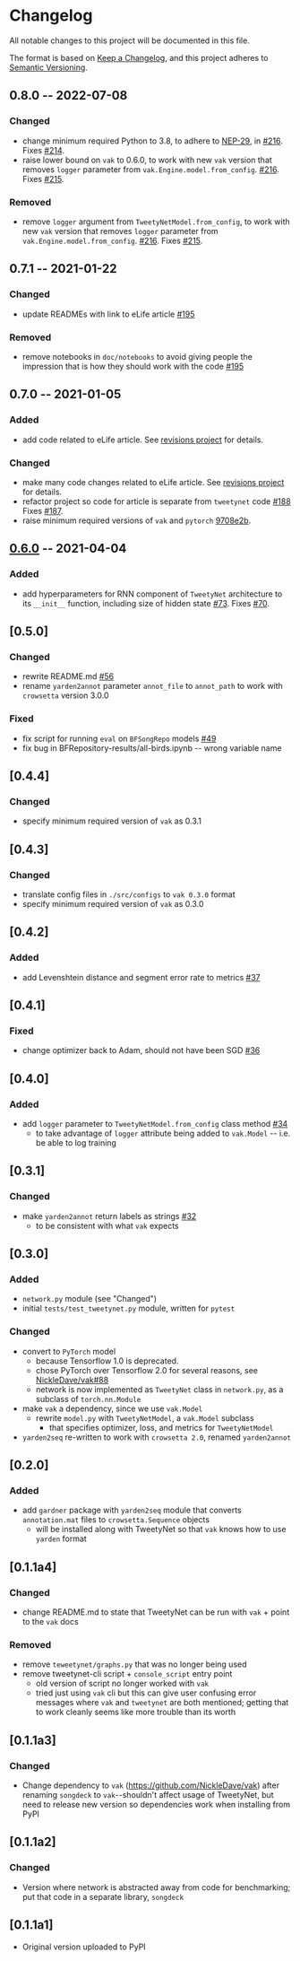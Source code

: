 # Changelog
All notable changes to this project will be documented in this file.

The format is based on [Keep a Changelog](https://keepachangelog.com/en/1.0.0/),
and this project adheres to [Semantic Versioning](https://semver.org/spec/v2.0.0.html).

## 0.8.0 -- 2022-07-08
### Changed
- change minimum required Python to 3.8, 
  to adhere to [NEP-29](https://numpy.org/neps/nep-0029-deprecation_policy.html), in 
  [#216](https://github.com/yardencsGitHub/tweetynet/pull/216).
  Fixes [#214](https://github.com/yardencsGitHub/tweetynet/issues/214).
- raise lower bound on `vak` to 0.6.0, 
  to work with new `vak` version that removes `logger` parameter 
  from `vak.Engine.model.from_config`.
  [#216](https://github.com/yardencsGitHub/tweetynet/pull/216).
  Fixes [#215](https://github.com/yardencsGitHub/tweetynet/issues/214).

### Removed
- remove `logger` argument from `TweetyNetModel.from_config`,
  to work with new `vak` version that removes `logger` parameter 
  from `vak.Engine.model.from_config`.
  [#216](https://github.com/yardencsGitHub/tweetynet/pull/216).
  Fixes [#215](https://github.com/yardencsGitHub/tweetynet/issues/214).

## 0.7.1 -- 2021-01-22
### Changed
- update READMEs with link to eLife article
  [#195](https://github.com/yardencsGitHub/tweetynet/pull/195)

### Removed
- remove notebooks in `doc/notebooks` to avoid giving people 
  the impression that is how they should work with the code
  [#195](https://github.com/yardencsGitHub/tweetynet/pull/195)

## 0.7.0 -- 2021-01-05
### Added
- add code related to eLife article.
  See [revisions project](https://github.com/yardencsGitHub/tweetynet/projects/1) for details.

### Changed
- make many code changes related to eLife article.
  See [revisions project](https://github.com/yardencsGitHub/tweetynet/projects/1) for details.
- refactor project so code for article is separate from `tweetynet` code 
  [#188](https://github.com/yardencsGitHub/tweetynet/pull/188)
  Fixes [#187](https://github.com/yardencsGitHub/tweetynet/issues/187).
- raise minimum required versions of `vak` and `pytorch`
  [9708e2b](https://github.com/yardencsGitHub/tweetynet/commit/9708e2bab2b3ddb175c893396a40670a5da82b23).

## [0.6.0](https://github.com/yardencsGitHub/tweetynet/releases/tag/0.6.0) -- 2021-04-04
### Added
- add hyperparameters for RNN component of `TweetyNet` architecture
  to its `__init__` function, including size of hidden state
  [#73](https://github.com/yardencsGitHub/tweetynet/pull/73).
  Fixes [#70](https://github.com/yardencsGitHub/tweetynet/issues/70).

## [0.5.0]
### Changed
- rewrite README.md 
  [#56](https://github.com/yardencsGitHub/tweetynet/pull/56)
- rename `yarden2annot` parameter `annot_file` to `annot_path` 
  to work with `crowsetta` version 3.0.0

### Fixed
- fix script for running `eval` on `BFSongRepo` models
  [#49](https://github.com/yardencsGitHub/tweetynet/pull/49)
- fix bug in BFRepository-results/all-birds.ipynb -- wrong variable name

## [0.4.4]
### Changed
- specify minimum required version of `vak` as 0.3.1 

## [0.4.3]
### Changed
- translate config files in `./src/configs` to `vak 0.3.0` format
- specify minimum required version of `vak` as 0.3.0 

## [0.4.2]
### Added
- add Levenshtein distance and segment error rate to metrics
  [#37](https://github.com/yardencsGitHub/tweetynet/pull/37)

## [0.4.1]
### Fixed
- change optimizer back to Adam, should not have been SGD
  [#36](https://github.com/yardencsGitHub/tweetynet/pull/36)

## [0.4.0]
### Added
- add `logger` parameter to `TweetyNetModel.from_config` class method
  [#34](https://github.com/yardencsGitHub/tweetynet/pull/34)
  + to take advantage of `logger` attribute being added to `vak.Model` -- i.e. be able to log training

## [0.3.1]
### Changed
- make `yarden2annot` return labels as strings [#32](https://github.com/yardencsGitHub/tweetynet/pull/32)
  + to be consistent with what `vak` expects

## [0.3.0]
### Added
- `network.py` module (see "Changed")
- initial `tests/test_tweetynet.py` module, written for `pytest`

### Changed
- convert to `PyTorch` model
  + because Tensorflow 1.0 is deprecated.
  + chose PyTorch over Tensorflow 2.0 for several reasons, see 
    [NickleDave/vak#88](https://github.com/NickleDave/vak/pull/88)
  + network is now implemented as `TweetyNet` class in `network.py`,
    as a subclass of `torch.nn.Module`
- make `vak` a dependency, since we use `vak.Model`
    - rewrite `model.py` with `TweetyNetModel`, a `vak.Model` subclass
      + that specifies optimizer, loss, and metrics for `TweetyNetModel`
- `yarden2seq` re-written to work with `crowsetta 2.0`, renamed `yarden2annot`

## [0.2.0]
### Added
- add `gardner` package with `yarden2seq` module that converts `annotation.mat` files to 
  `crowsetta.Sequence` objects
  + will be installed along with TweetyNet so that `vak` knows how to use `yarden` format

## [0.1.1a4]
### Changed
- change README.md to state that TweetyNet can be run with `vak` + point to the `vak` docs

### Removed
- remove `teweetynet/graphs.py` that was no longer being used
- remove tweetynet-cli script + `console_script` entry point
  + old version of script no longer worked with `vak`
  + tried just using `vak` cli but this can give user confusing error messages where `vak` and
  `tweetynet` are both mentioned; getting that to work cleanly seems like more trouble than its worth

## [0.1.1a3]
### Changed
- Change dependency to `vak` (<https://github.com/NickleDave/vak>) after
renaming `songdeck` to `vak`--shouldn't affect usage of TweetyNet, but need to 
release new version so dependencies work when installing from PyPI

## [0.1.1a2]
### Changed
- Version where network is abstracted away from code for benchmarking;
  put that code in a separate library, `songdeck`

## [0.1.1a1]
- Original version uploaded to PyPI
